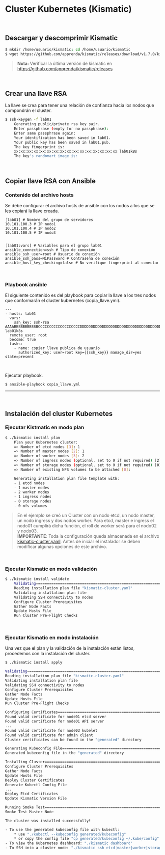 # Cluster Kubernetes (Kismatic)

<br>

## Descargar y descomprimir Kismatic

```sh
$ mkdir /home/usuario/kismatic; cd /home/usuario/kismatic
$ wget https://github.com/apprenda/kismatic/releases/download/v1.7.0/kismatic-v1.7.0-linux-amd64.tar.gz -O | tar -xz
```
>**Nota:** Verificar la última versión de kismatic en https://github.com/apprenda/kismatic/releases

<br>

## Crear una llave RSA

La llave se crea para tener una relación de confianza hacia los nodos que compondrán el cluster.

```sh
$ ssh-keygen -f lab01
    Generating public/private rsa key pair.
    Enter passphrase (empty for no passphrase):
    Enter same passphrase again:
    Your identification has been saved in lab01.
    Your public key has been saved in lab01.pub.
    The key fingerprint is:
    xx:xx:xx:xx:xx:xx:xx:xx:xx:xx:xx:xx:xx:xx:xx:xx lab01k8s
    The key's randomart image is:
```

<br>

## Copiar llave RSA con Ansible

### Contenido del archivo hosts

Se debe configurar el archivo hosts de ansible con los nodos a los que se les copiará la llave creada.

```
[lab01] # Nombre del grupo de servidores
10.101.100.3 # IP nodo1
10.101.100.4 # IP nodo2
10.101.100.5 # IP nodo3


[lab01:vars] # Variables para el grupo lab01
ansible_connection=ssh # Tipo de conexión
ansible_ssh_user=root # Usuario de conexión
ansible_ssh_pass=MiPassword # Contraseña de conexión
ansible_host_key_checking=false # No verifique fingerprint al conectar
```

<br>

### Playbook ansible

El siguiente contenido es del playbook para copiar la llave a los tres nodos que conformarán el cluster kubernetes (copia_llave.yml).

```
---
- hosts: lab01
  vars:
    ssh_key: ssh-rsa AAAABBBBBBBBBBBCCCCCCCCCCCCCCCCCCCDDDDDDDDDDDDDDDDDDDDDDDDDDDDDDDDDDDDDDDDDDDDDEEEEEEEEEEEEEEEEEEEEEEEEEEFFFFFFFFFFFFFFFFFF+GGGGGGGGGGGGGGGGGGGGGGGGGGGHHHHHHHHHHHHHHHHHHHHHHHHHHHHIIIIIIIIIIIIIII+JJJJJJJJJJJJJJJJJJJJJJJJJJJJJJJJJJJJJKKKKKKKKKKKKKKKKKKKKKKKKKKKKKKKKKKKLLLLLLLLLLLLLLLLLLLLLLLLLLLLLLLMMMMMMMMMMMMMMMMMMMMMMMMMNNNNNNNNNNNOOOOOOOOOOOOOOOOOOOPPPPPPPPPPPPPPPQQQQQQ== lab01k8s
  remote_user: root
  become: true
  tasks:
    - name: copiar llave publica de usuario
      authorized_key: user=root key={{ssh_key}} manage_dir=yes state=present
```

<br>

Ejecutar playbook.

```
$ ansible-playbook copia_llave.yml
```
***
<br>

## Instalación del cluster Kubernetes

### Ejecutar Kistmatic en modo plan

```sh
$ ./kismatic install plan
    Plan your Kubernetes cluster:
    => Number of etcd nodes [3]: 1
    => Number of master nodes [2]: 1
    => Number of worker nodes [3]: 2
    => Number of ingress nodes (optional, set to 0 if not required) [2]: 1
    => Number of storage nodes (optional, set to 0 if not required) [0]:
    => Number of existing NFS volumes to be attached [0]:

    Generating installation plan file template with:
    - 1 etcd nodes
    - 1 master nodes
    - 2 worker nodes
    - 1 ingress nodes
    - 0 storage nodes
    - 0 nfs volumes
```
>En el ejemplo se creó un Cluster con un nodo etcd, un nodo master, un nodo ingress y dos nodos worker. Para etcd, master e ingress el nodo01 cumplirá dicha función, el roll de worker será para el nodo02 y nodo03.<br>
**IMPORTANTE**: Toda la configuración queda almacenada en el archivo [kismatic-cluster.yaml](/Kismatic_Cluster_yaml.md). Antes de iniciar el instalador se deben modificar algunas opciones de este archivo.

<br>

### Ejecutar Kismatic en modo validación

```sh
$ ./kismatic install validate
    Validating==========================================================================
    Reading installation plan file "kismatic-cluster.yaml"                          [OK]
    Validating installation plan file                                               [OK]
    Validating SSH connectivity to nodes                                            [OK]
    Configure Cluster Prerequisites                                                 [OK]
    Gather Node Facts                                                               [OK]
    Update Hosts File                                                               [OK]
    Run Cluster Pre-Flight Checks                                                   [OK]
```

<br>

### Ejecutar Kismatic en modo instalación

Una vez que el plan y la validación de la instalación están listos, procedemos con la instalación del cluster.

```sh
$ ./kismatic install apply

Validating==========================================================================
Reading installation plan file "kismatic-cluster.yaml"                          [OK]
Validating installation plan file                                               [OK]
Validating SSH connectivity to nodes                                            [OK]
Configure Cluster Prerequisites                                                 [OK]
Gather Node Facts                                                               [OK]
Update Hosts File                                                               [OK]
Run Cluster Pre-Flight Checks                                                   [OK]

Configuring Certificates============================================================
Found valid certificate for node01 etcd server                                  [OK]
Found valid certificate for node01 API server                                   [OK]
...
Found valid certificate for node03 kubelet                                      [OK]
Found valid certificate for admin client                                        [OK]
Cluster certificates can be found in the "generated" directory                  [OK]

Generating Kubeconfig File==========================================================
Generated kubeconfig file in the "generated" directory                          [OK]

Installing Cluster==================================================================
Configure Cluster Prerequisites                                                 [OK]
Gather Node Facts                                                               [OK]
Update Hosts File                                                               [OK]
Deploy Cluster Certificates                                                     [OK]
Generate Kubectl Config File                                                    [OK]
...
Deploy Etcd Certificates                                                        [OK]
Update Kismatic Version File                                                    [OK]

Running Smoke Test==================================================================
Smoke Test Master Node                                                          [OK]

The cluster was installed successfully!

- To use the generated kubeconfig file with kubectl:
    * use "./kubectl --kubeconfig generated/kubeconfig"
    * or copy the config file "cp generated/kubeconfig ~/.kube/config"
- To view the Kubernetes dashboard: "./kismatic dashboard"
- To SSH into a cluster node: "./kismatic ssh etcd|master|worker|storage|$node.host"
```
